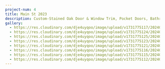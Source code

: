 ```yaml
---
project-num: 4
title: Main St 2023
description: Custom-Stained Oak Door & Window Trim, Pocket Doors, Bathroom Cabinet & Shelves
gallery:
  - https://res.cloudinary.com/dje4uyqoo/image/upload/v1731775117/20240220_103623_fxe5pu.jpg
  - https://res.cloudinary.com/dje4uyqoo/image/upload/v1731775124/20240220_103645_ftm4kr.jpg
  - https://res.cloudinary.com/dje4uyqoo/image/upload/v1731775125/20240220_104238_xnvybj.jpg
  - https://res.cloudinary.com/dje4uyqoo/image/upload/v1731775123/20240220_103724_khia58.jpg
  - https://res.cloudinary.com/dje4uyqoo/image/upload/v1731775121/20240220_103633_k9zy9x.jpg
  - https://res.cloudinary.com/dje4uyqoo/image/upload/v1731775116/20240220_103559_clgxdo.jpg
  - https://res.cloudinary.com/dje4uyqoo/image/upload/v1731775115/20240220_103552_xfdrtb.jpg
  - https://res.cloudinary.com/dje4uyqoo/image/upload/v1731775112/20240220_103544_bcuwsq.jpg
---
```

